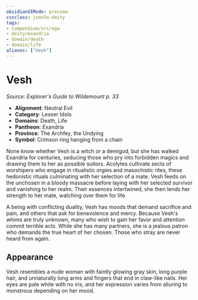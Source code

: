```yaml
---
obsidianUIMode: preview
cssclass: json5e-deity
tags:
- compendium/src/egw
- deity/exandria
- domain/death
- domain/life
aliases: ["Vesh"]
---
```

# Vesh
*Source: Explorer's Guide to Wildemount p. 33* 

- **Alignment**: Neutral Evil
- **Category**: Lesser Idols
- **Domains**: Death, Life
- **Pantheon**: Exandria
- **Province**: The Archfey, the Undying
- **Symbol**: Crimson ring hanging from a chain

None know whether Vesh is a witch or a demigod, but she has walked Exandria for centuries, seducing those who pry into forbidden magics and drawing them to her as possible suitors. Acolytes cultivate sects of worshipers who engage in ritualistic orgies and masochistic rites, these hedonistic rituals culminating with her selection of a mate. Vesh feeds on the unchosen in a bloody massacre before laying with her selected survivor and vanishing to her realm. Their essences intertwined, she then lends her strength to her mate, watching over them for life.

A being with conflicting duality, Vesh has moods that demand sacrifice and pain, and others that ask for benevolence and mercy. Because Vesh's whims are truly unknown, many who wish to gain her favor and attention commit terrible acts. While she has many partners, she is a jealous patron who demands the true heart of her chosen. Those who stray are never heard from again.

## Appearance

Vesh resembles a nude woman with faintly glowing gray skin, long purple hair, and unnaturally long arms and fingers that end in claw-like nails. Her eyes are pale white with no iris, and her expression varies from alluring to monstrous depending on her mood.